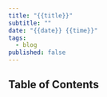 ```yaml
---
title: "{{title}}"
subtitle: ""
date: "{{date}} {{time}}"
tags:
  - blog
published: false
---
```


## Table of Contents
